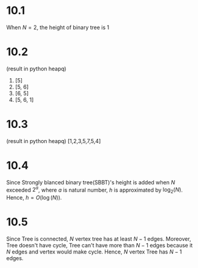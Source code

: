 # 10.1
When $N=2$, the height of binary tree is $1$

# 10.2
(result in python heapq)
1. [5]
2. [5, 6]
3. [6, 5]
4. [5, 6, 1]
   
# 10.3
(result in python heapq)
[1,2,3,5,7,5,4]

# 10.4
Since Strongly blanced binary tree(SBBT)'s height is added when $N$ exceeded $2^a$, where $a$ is natural number, $h$ is approximated by $\log_2(N)$. Hence, $h = O(\log(N))$. 

# 10.5
Since Tree is connected, $N$ vertex tree has at least $N-1$ edges.
Moreover, Tree doesn't have cycle, Tree can't have more than $N-1$ edges because it $N$ edges and vertex would make cycle.
Hence, $N$ vertex Tree has $N-1$ edges.